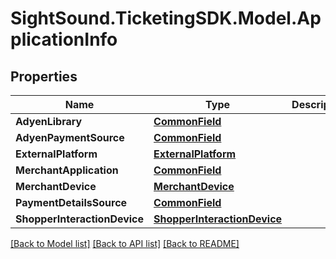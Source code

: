 # SightSound.TicketingSDK.Model.ApplicationInfo

## Properties

Name | Type | Description | Notes
------------ | ------------- | ------------- | -------------
**AdyenLibrary** | [**CommonField**](CommonField.md) |  | [optional] 
**AdyenPaymentSource** | [**CommonField**](CommonField.md) |  | [optional] 
**ExternalPlatform** | [**ExternalPlatform**](ExternalPlatform.md) |  | [optional] 
**MerchantApplication** | [**CommonField**](CommonField.md) |  | [optional] 
**MerchantDevice** | [**MerchantDevice**](MerchantDevice.md) |  | [optional] 
**PaymentDetailsSource** | [**CommonField**](CommonField.md) |  | [optional] 
**ShopperInteractionDevice** | [**ShopperInteractionDevice**](ShopperInteractionDevice.md) |  | [optional] 

[[Back to Model list]](../README.md#documentation-for-models) [[Back to API list]](../README.md#documentation-for-api-endpoints) [[Back to README]](../README.md)

